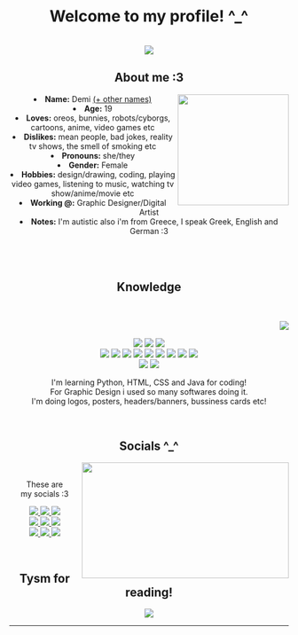 <body>
  <center>
<h1 align="center"> Welcome to my profile! ^_^ </h1>
<br>
<div align="center">
   <img src="https://media1.tenor.com/m/EdMKwueHROsAAAAd/drossel-von-fl%C3%BCgel-drossel.gif" />
  
</div>
    <div align="center">
<!-- <img src="https://i.imgur.com/jx17oHT.gif"> -->
      </div>
<div>
<h2 align="center"> About me :3 </h2>
  <div align="center">
<img src="https://images-wixmp-ed30a86b8c4ca887773594c2.wixmp.com/f/ddc68049-a06e-42e3-a34d-e70995eb7388/dfmi48b-555f2e41-20ff-4eb3-b8db-0f99482fd434.png?token=eyJ0eXAiOiJKV1QiLCJhbGciOiJIUzI1NiJ9.eyJzdWIiOiJ1cm46YXBwOjdlMGQxODg5ODIyNjQzNzNhNWYwZDQxNWVhMGQyNmUwIiwiaXNzIjoidXJuOmFwcDo3ZTBkMTg4OTgyMjY0MzczYTVmMGQ0MTVlYTBkMjZlMCIsIm9iaiI6W1t7InBhdGgiOiJcL2ZcL2RkYzY4MDQ5LWEwNmUtNDJlMy1hMzRkLWU3MDk5NWViNzM4OFwvZGZtaTQ4Yi01NTVmMmU0MS0yMGZmLTRlYjMtYjhkYi0wZjk5NDgyZmQ0MzQucG5nIn1dXSwiYXVkIjpbInVybjpzZXJ2aWNlOmZpbGUuZG93bmxvYWQiXX0.HahcrrprbK2bysca9yZN3uaxiqzzGotGhUmEre3mP10" weight="200" height="200" align="right">
  </div>
<li>
 <b>Name:</b> Demi <a href="https://en.pronouns.page/@cyberdemi">(+ other names)</a></li>
</li>
<li>
<b>Age:</b> 19
<li>
<b>Loves:</b> oreos, bunnies, robots/cyborgs, cartoons, anime, video games etc
</li>
<li>
<b>Dislikes:</b> mean people, bad jokes, reality tv shows, the smell of smoking etc
</li>
<li>
<b>Pronouns:</b> she/they
<li>
<b>Gender:</b> Female
</li>
<li>
<b>Hobbies:</b> design/drawing, coding, playing video games, listening to music, watching tv show/anime/movie etc
</li>
<li>
<b>Working @:</b> Graphic Designer/Digital Artist
</li>
<li>
<b>Notes:</b> I'm autistic also i'm from Greece, I speak Greek, English and German :3
</li>
<br><br><br>
</div>
<div>
<h2 align="center">            Knowledge </h2>
 <br>
<p>
  <div align="center">
<img src="https://i.pinimg.com/originals/8a/8c/79/8a8c792dc3726ee8538994a477e6f566.gif" align="right">
  </div>
</div>
<div>
  <br>
<p align="center"><img src="https://img.shields.io/badge/Python-3776AB?style=for-the-badge&logo=python&logoColor=white"/> <img src="https://img.shields.io/badge/HTML-239120?style=for-the-badge&logo=html5&logoColor=white"/> <img src="https://img.shields.io/badge/CSS-239120?&style=for-the-badge&logo=css3&logoColor=white"/><br>
 <img src="https://img.shields.io/badge/Java-ED8B00?style=for-the-badge&logo=openjdk&logoColor=white"/> <a href="https://www.behance.net/demisdesignart" target="_blank"><img src="https://img.shields.io/badge/Behance-0054F7?style=for-the-badge&logo=behance&logoColor=white"/></a> <img src="https://img.shields.io/badge/Adobe%20Photoshop-31A8FF?style=for-the-badge&logo=Adobe%20Photoshop&logoColor=black"/>
 <img src="https://img.shields.io/badge/Adobe%20Illustrator-FF9A00?style=for-the-badge&logo=adobe%20illustrator&logoColor=white"/> <img src="https://img.shields.io/badge/Arduino-00979D?style=for-the-badge&logo=Arduino&logoColor=white"/> <img src="https://img.shields.io/badge/Raspberry%20Pi-A22846?style=for-the-badge&logo=Raspberry%20Pi&logoColor=white"/> <img src="https://img.shields.io/badge/Wordpress-21759B?style=for-the-badge&logo=wordpress&logoColor=white"/> <img src="https://img.shields.io/badge/Arduino_IDE-00979D?style=for-the-badge&logo=arduino&logoColor=white"/> <img src="https://img.shields.io/badge/Notepad++-90E59A.svg?style=for-the-badge&logo=notepad%2B%2B&logoColor=black"/>
<br>  <img src="https://img.shields.io/badge/PyCharm-000000.svg?&style=for-the-badge&logo=PyCharm&logoColor=white"/> <img src="https://img.shields.io/badge/Canva-%2300C4CC.svg?&style=for-the-badge&logo=Canva&logoColor=white"/>
  
  I'm learning Python, HTML, CSS and Java for coding! <br>
  For Graphic Design i used so many softwares doing it. <br>
  I'm doing logos, posters, headers/banners, bussiness cards etc!
</p>
<br>
<h2 align="center">           Socials ^_^</h2>
  <div align="center">
<img src="https://64.media.tumblr.com/81fb58a383beca75c7f253c3a42587e7/79ce0d0436db421a-fd/s540x810/1f390e536a4fd900b8974e6e89733e7ff65e1247.gif" align="right" width="373.5px" height="208.5px">
  </div>
<br>
<p align="center">These are <br>
my socials :3</p>
<p align="center">
    <a href="https://www.instagram.com/demisdesignart" target="_blank">
        <img src="https://img.shields.io/badge/Instagram-E4405F?style=for-the-badge&logo=instagram&logoColor=white" />
    </a> 
    <a href="https://x.com/demisdesignart" target="_blank">
        <img src="https://img.shields.io/badge/Twitter-1DA1F2?style=for-the-badge&logo=twitter&logoColor=white" />
    </a>
    <a href="https://demisdesignart.tumblr.com/" target="_blank">
        <img src="https://img.shields.io/badge/Tumblr-%2336465D.svg?&style=for-the-badge&logo=Tumblr&logoColor=white" />
      <br>
    </a>
    <a href="https://discord.gg/gDT5CHkMyd" target="_blank">
        <img src="https://img.shields.io/badge/Discord-7289DA?style=for-the-badge&logo=discord&logoColor=white" />
    </a>
  <a href="https://gr.pinterest.com/demilovesoreocookies/" target="_blank">
        <img src="https://img.shields.io/badge/Pinterest-%23E60023.svg?&style=for-the-badge&logo=Pinterest&logoColor=white" />
  </a>
  <a href="https://codepen.io/demiscoding" target="_blank">
        <img src="https://img.shields.io/badge/Codepen-000000?style=for-the-badge&logo=codepen&logoColor=white" />
    <br>
  </a>
    <a href="https://open.spotify.com/user/9hdv6wwqwtplz62sq3hy48l1n" target="_blank">
        <img src="https://img.shields.io/badge/Spotify-1ED760?&style=for-the-badge&logo=spotify&logoColor=white" />
  </a>
  <a href="https://soundcloud.com/av0spcrrm2ih" target="_blank">
        <img src="https://img.shields.io/badge/SoundCloud-FF3300?style=for-the-badge&logo=soundcloud&logoColor=white" />

<a href="https://www.last.fm/user/demi2005" target="_blank">
  <img src="https://img.shields.io/badge/last.fm-D51007?style=for-the-badge&logo=last.fm&logoColor=white"/>
</a>
</p>

</div>
<br>
<div>
<h2 align="center">Tysm for reading!</h2>
<div align="center">
<img src="https://gifdb.com/images/high/cinnamoroll-498-x-264-gif-i05370158dexim8t.gif">
</div>
<hr>
</div>
</div>
    </center>
</body>
